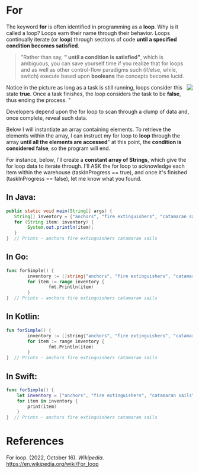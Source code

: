 # For

The keyword **for** is often identified in programming as a **loop**. Why is it called a loop? Loops earn their name through their behavior. Loops continually iterate (or **loop**) through sections of code **until a specified condition becomes satisfied**. 

> "Rather than say, **" until a condition is satisfied"**, which is ambiguous, you can save yourself time if you realize that for loops and as well as other control-flow paradigms such (if/else, while, switch) execute based upon **booleans** the concepts become lucid. 

<img align="right" src="https://user-images.githubusercontent.com/109105989/196835097-4ff631fc-dcff-46a5-a3e5-e2a68e197447.png">

Notice in the picture as long as a task is still running, loops consider this state **true**. Once a task finishes, the loop considers the task to be **false**, thus ending the process. " 

Developers depend upon the for loop to scan through a clump of data and, once complete, reveal such data. 

Below I will instantiate an array containing elements. To retrieve the elements within the array, I can instruct my for loop to **loop** through the array **until all the elements are accessed**" at this point, the **condition is considered false**, so the program will end. 

For instance, below, I'll create a **constant array of Strings**, which give the for loop data to iterate through. I'll ASK the for loop to acknowledge each item within the warehouse (taskInProgress == true), and once it's finished (taskInProgress == false), let me know what you found. 

## In Java: 
``` java 
public static void main(String[] args) {
   String[] inventory = {"anchors", "fire extinguishers", "catamaran sails"};
   for (String item: inventory) {
        System.out.println(item);
   }
}  // Prints - anchors fire extinguishers catamaran sails
``` 

## In Go:
``` go 
func forSimple() {
        inventory := []string{"anchors", "fire extinguishers", "catamaran sails"}
        for item := range inventory {
                fmt.Println(item)
        }
}  // Prints - anchors fire extinguishers catamaran sails 
``` 

## In Kotlin: 
``` kotlin 
fun forSimple() {
        inventory := []string{"anchors", "fire extinguishers", "catamaran sails"}
        for item := range inventory {
                fmt.Println(item)
        }
}  // Prints - anchors fire extinguishers catamaran sails
``` 

## In Swift: 
``` swift 
func forSimple() {
    let inventory = ["anchors", "fire extinguishers", "catamaran sails"]
    for item in inventory {
        print(item)
    }
}  // Prints - anchors fire extinguishers catamaran sails 
``` 



  


# References 
For loop. (2022, October 16). *Wikipedia*. <https://en.wikipedia.org/wiki/For_loop> 
